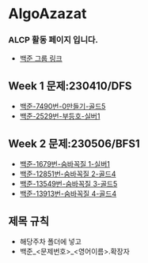 # AlgoAzazat

### ALCP 활동 페이지 입니다.
- [백준 그룹 링크](https://www.acmicpc.net/group/17501)

## Week 1 문제:230410/DFS
- [백준-7490번-0만들기-골드5](https://www.acmicpc.net/problem/7490)
- [백준-2529번-부등호-실버1](https://www.acmicpc.net/problem/2529)
## Week 2 문제:230506/BFS1
- [백준-1679번-숨바꼭질 1-실버1](https://www.acmicpc.net/problem/1697)
- [백준-12851번-숨바꼭질 2-골드4](https://www.acmicpc.net/problem/12851)
- [백준-13549번-숨바꼭질 3-골드5](https://www.acmicpc.net/problem/13549)
- [백준-13913번-숨바꼭질 4-골드4](https://www.acmicpc.net/problem/13913)

## 제목 규칙
- 해당주차 폴더에 넣고
- 백준_<문제번호>_<영어이름>.확장자
